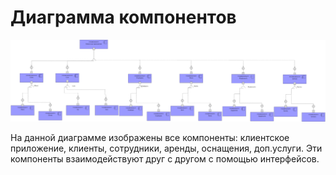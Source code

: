 # Диаграмма компонентов
![](../../Pictures/ComponentDiagram.jpg "Диаграмма компонентов")

На данной диаграмме изображены все компоненты: клиентское приложение, 
клиенты, сотрудники, аренды, оснащения, доп.услуги. Эти компоненты взаимодействуют друг с другом с помощью интерфейсов. 

